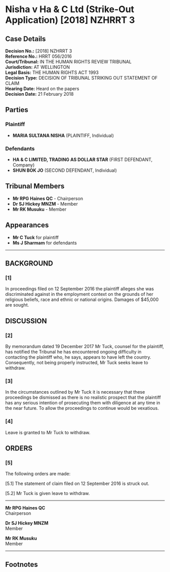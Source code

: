 # Nisha v Ha & C Ltd (Strike-Out Application) [2018] NZHRRT 3

## Case Details

**Decision No.:** [2018] NZHRRT 3  
**Reference No.:** HRRT 056/2016  
**Court/Tribunal:** IN THE HUMAN RIGHTS REVIEW TRIBUNAL  
**Jurisdiction:** AT WELLINGTON  
**Legal Basis:** THE HUMAN RIGHTS ACT 1993  
**Decision Type:** DECISION OF TRIBUNAL STRIKING OUT STATEMENT OF CLAIM  
**Hearing Date:** Heard on the papers  
**Decision Date:** 21 February 2018  

## Parties

### Plaintiff
- **MARIA SULTANA NISHA** (PLAINTIFF, Individual)

### Defendants
- **HA & C LIMITED, TRADING AS DOLLAR STAR** (FIRST DEFENDANT, Company)
- **SHUN BOK JO** (SECOND DEFENDANT, Individual)

## Tribunal Members
- **Mr RPG Haines QC** - Chairperson
- **Dr SJ Hickey MNZM** - Member
- **Mr RK Musuku** - Member

## Appearances
- **Mr C Tuck** for plaintiff
- **Ms J Sharmam** for defendants

---

## BACKGROUND

### [1]
In proceedings filed on 12 September 2016 the plaintiff alleges she was discriminated against in the employment context on the grounds of her religious beliefs, race and ethnic or national origins. Damages of $45,000 are sought.

## DISCUSSION

### [2]
By memorandum dated 19 December 2017 Mr Tuck, counsel for the plaintiff, has notified the Tribunal he has encountered ongoing difficulty in contacting the plaintiff who, he says, appears to have left the country. Consequently, not being properly instructed, Mr Tuck seeks leave to withdraw.

### [3]
In the circumstances outlined by Mr Tuck it is necessary that these proceedings be dismissed as there is no realistic prospect that the plaintiff has any serious intention of prosecuting them with diligence at any time in the near future. To allow the proceedings to continue would be vexatious.

### [4]
Leave is granted to Mr Tuck to withdraw.

## ORDERS

### [5]
The following orders are made:

[5.1] The statement of claim filed on 12 September 2016 is struck out.

[5.2] Mr Tuck is given leave to withdraw.

---

**Mr RPG Haines QC**  
Chairperson

**Dr SJ Hickey MNZM**  
Member

**Mr RK Musuku**  
Member

---

## Footnotes

[^1]: [This decision is to be cited as Nisha v Ha & C Ltd (Strike-Out Application) [2018] NZHRRT 3]

